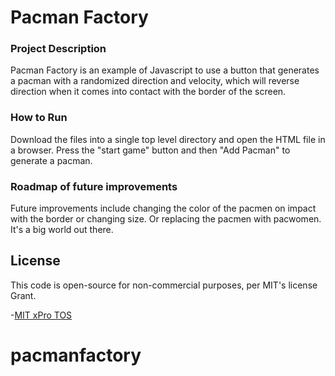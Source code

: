 # Pacman Factory

### Project Description
Pacman Factory is an example of Javascript to use a button that generates a pacman with a randomized direction and velocity, which will reverse direction when it comes into contact with the border of the screen. 

### How to Run
Download the files into a single top level directory and open the HTML file in a browser. Press the "start game" button and then "Add Pacman" to generate a pacman. 

### Roadmap of future improvements
Future improvements include changing the color of the pacmen on impact with the border or changing size. Or replacing the pacmen with pacwomen. It's a big world out there. 

## License

This code is open-source for non-commercial purposes, per MIT's license Grant.

-[MIT xPro TOS](https://xpro.mit.edu/terms-of-service/)


# pacmanfactory
